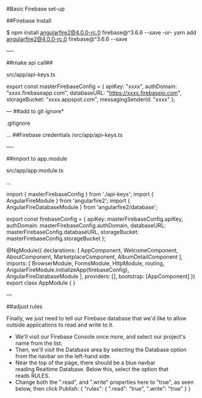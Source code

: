 #Basic Firebase set-up

##Firebase Install

$ npm install angularfire2@4.0.0-rc.0 firebase@^3.6.6 --save
          -or-
  yarn add angularfire2@4.0.0-rc.0 firebase@^3.6.6 --save

—-

##make api call##

src/app/api-keys.ts

export const masterFirebaseConfig = {
    apiKey: "xxxx",
    authDomain: "xxxx.firebaseapp.com",
    databaseURL: "https://xxxx.firebaseio.com",
    storageBucket: "xxxx.appspot.com",
    messagingSenderId: "xxxx"
  };

—
##add to git ignore*

.gitignore

...
##Firebase credentials
/src/app/api-keys.ts

—-

##import to app.module

src/app/app.module.ts

…

import { masterFirebaseConfig } from './api-keys';
import { AngularFireModule } from 'angularfire2';
import { AngularFireDatabaseModule } from 'angularfire2/database';

export const firebaseConfig = {
  apiKey: masterFirebaseConfig.apiKey,
  authDomain: masterFirebaseConfig.authDomain,
  databaseURL: masterFirebaseConfig.databaseURL,
  storageBucket: masterFirebaseConfig.storageBucket
};

@NgModule({
  declarations: [
    AppComponent,
    WelcomeComponent,
    AboutComponent,
    MarketplaceComponent,
    AlbumDetailComponent
  ],
  imports: [
    BrowserModule,
    FormsModule,
    HttpModule,
    routing,
    AngularFireModule.initializeApp(firebaseConfig),
    AngularFireDatabaseModule
  ],
  providers: [],
  bootstrap: [AppComponent]
})
export class AppModule { }

—

##adjust rules

Finally, we just need to tell our Firebase database that we'd like to allow outside applications to read and write to it.
* We'll visit our Firebase Console once more, and select our project's name from the list.
* Then, we'll visit the Database area by selecting the Database option from the navbar on the left-hand side.
* Near the top of the page, there should be a blue navbar reading Realtime Database. Below this, select the option that reads RULES.
* Change both the ".read", and ".write" properties here to "true", as seen below, then click Publish:
{
  "rules": {
    ".read": "true",
    ".write": "true"
  }
}
